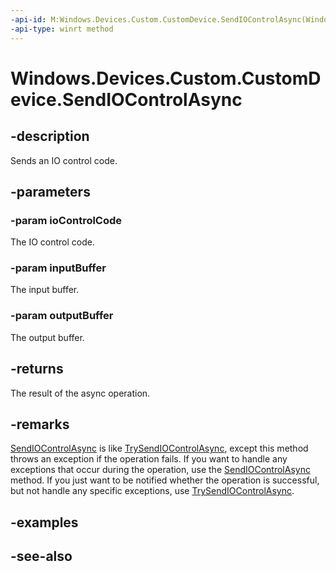```yaml
---
-api-id: M:Windows.Devices.Custom.CustomDevice.SendIOControlAsync(Windows.Devices.Custom.IIOControlCode,Windows.Storage.Streams.IBuffer,Windows.Storage.Streams.IBuffer)
-api-type: winrt method
---
```


<!-- Method syntax
public Windows.Foundation.IAsyncOperation<uint> SendIOControlAsync(Windows.Devices.Custom.IIOControlCode ioControlCode, Windows.Storage.Streams.IBuffer inputBuffer, Windows.Storage.Streams.IBuffer outputBuffer)
-->

# Windows.Devices.Custom.CustomDevice.SendIOControlAsync

## -description
Sends an IO control code.

## -parameters
### -param ioControlCode
The IO control code.

### -param inputBuffer
The input buffer.

### -param outputBuffer
The output buffer.

## -returns
The result of the async operation.

## -remarks
[SendIOControlAsync](customdevice_sendiocontrolasync.md) is like [TrySendIOControlAsync](customdevice_trysendiocontrolasync.md), except this method throws an exception if the operation fails. If you want to handle any exceptions that occur during the operation, use the [SendIOControlAsync](customdevice_sendiocontrolasync.md) method. If you just want to be notified whether the operation is successful, but not handle any specific exceptions, use [TrySendIOControlAsync](customdevice_trysendiocontrolasync.md).

## -examples

## -see-also
